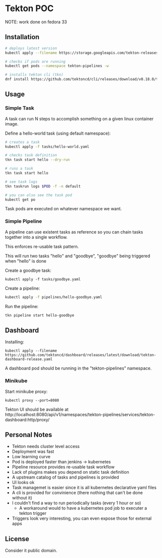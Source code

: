 # Tekton POC

NOTE: work done on fedora 33

## Installation

```bash
# deploys latest version
kubectl apply --filename https://storage.googleapis.com/tekton-releases/pipeline/latest/release.yaml

# checks if pods are running
kubectl get pods --namespace tekton-pipelines -w

# installs tekton cli (tkn)
dnf install https://github.com/tektoncd/cli/releases/download/v0.18.0/tektoncd-cli-0.18.0_Linux-64bit.rpm
```

## Usage

### Simple Task

A task can run N steps to accomplish something on a given linux container image.

Define a hello-world task (using default namespace):

```bash
# creates a task
kubectl apply -f tasks/hello-world.yaml

# checks task definition
tkn task start hello --dry-run

# runs a task
tkn task start hello

# see task logs
tkn taskrun logs $POD -f -n default

# you can also see the task pod
kubectl get po
```

Task pods are executed  on whatever namespace we want.

### Simple Pipeline

A pipeline can use existent tasks as reference so you can chain tasks together into a single workflow.

This enforces re-usable task pattern.

This will run two tasks "hello" and "goodbye", "goodbye" being triggered when "hello" is done

Create a goodbye task:

```
kubectl apply -f tasks/goodbye.yaml
```

Create a pipeline:

```bash
kubectl apply -f pipelines/hello-goodbye.yaml
```

Run the pipeline:

```bash
tkn pipeline start hello-goodbye
```

## Dashboard

Installing:

```
kubectl apply --filename https://github.com/tektoncd/dashboard/releases/latest/download/tekton-dashboard-release.yaml
```

A dashboard pod should be running in the "tekton-pipelines" namespace.

### Minikube

Start minikube proxy:

```
kubectl proxy --port=8080
```

Tekton UI should be available at http://localhost:8080/api/v1/namespaces/tekton-pipelines/services/tekton-dashboard:http/proxy/

## Personal Notes

* Tekton needs cluster level access
* Deployment was fast
* Low learning curve
* Pod is deployed faster than jenkins -> kubernetes
* Pipeline resource provides re-usable task workflow
* Lack of plugins makes you depend on static task definition
* A upstream catalog of tasks and pipelines is provided
* UI looks ok
* Task managemet is easier since it is all kubernetes declarative yaml files
* A cli is provided for convinience (there nothing that can't be done without it)
* I couldn't find a way to run periodically tasks (every 1 hour or so)
  * A workaround would to have a kubernetes pod job to executer a tekton trigger
* Triggers look very interesting, you can even expose those for external apps

## License

Consider it public domain.
